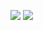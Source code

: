 ![](https://komarev.com/ghpvc/?username=your-github-LuaRBXBot)
![](https://github-profile-summary-cards.vercel.app/api/cards/repos-per-language?LuaRBXBot=daniilshat&theme=solarized_dark)
<!--
**LuaRBXBot/LuaRBXBot** is a ✨ _special_ ✨ repository because its `README.md` (this file) appears on your GitHub profile.

Here are some ideas to get you started:

- 🔭 I’m currently working on ...
- 🌱 I’m currently learning ...
- 👯 I’m looking to collaborate on ...
- 🤔 I’m looking for help with ...
- 💬 Ask me about ...
- 📫 How to reach me: ...
- 😄 Pronouns: ...
- ⚡ Fun fact: ...
-->

